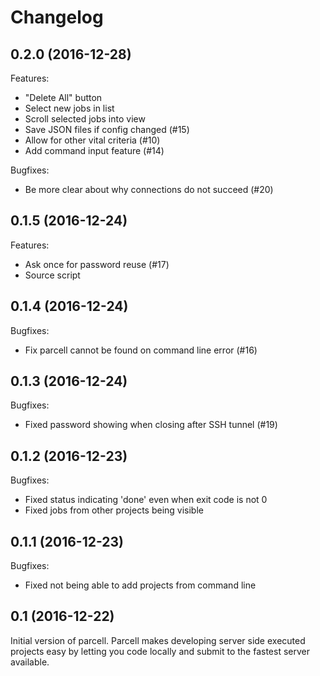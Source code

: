 Changelog
=========

0.2.0 (2016-12-28)
------------------

Features:
* "Delete All" button
* Select new jobs in list
* Scroll selected jobs into view
* Save JSON files if config changed (#15)
* Allow for other vital criteria (#10)
* Add command input feature (#14)

Bugfixes:
* Be more clear about why connections do not succeed (#20)

0.1.5 (2016-12-24)
------------------

Features:
* Ask once for password reuse (#17)
* Source script

0.1.4 (2016-12-24)
------------------

Bugfixes:
* Fix parcell cannot be found on command line error (#16)

0.1.3 (2016-12-24)
------------------

Bugfixes:
* Fixed password showing when closing after SSH tunnel (#19)

0.1.2 (2016-12-23)
------------------

Bugfixes:
* Fixed status indicating 'done' even when exit code is not 0
* Fixed jobs from other projects being visible

0.1.1 (2016-12-23)
------------------

Bugfixes:
* Fixed not being able to add projects from command line

0.1 (2016-12-22)
----------------

Initial version of parcell. Parcell makes developing server side executed
projects easy by letting you code locally and submit to the fastest server
available.
